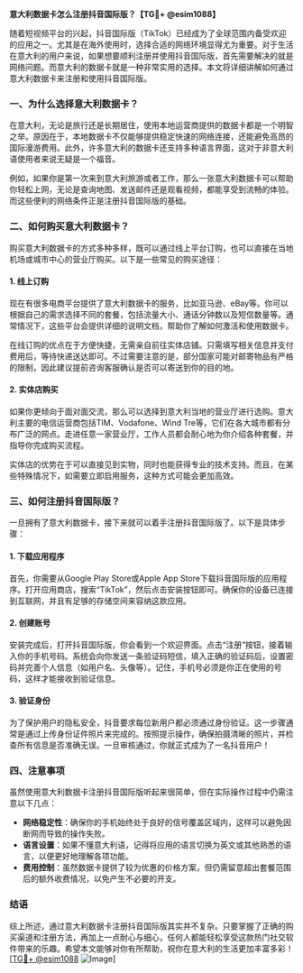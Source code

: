 **意大利数据卡怎么注册抖音国际版？【TG💪+ @esim1088】**

随着短视频平台的兴起，抖音国际版（TikTok）已经成为了全球范围内备受欢迎的应用之一。尤其是在海外使用时，选择合适的网络环境显得尤为重要。对于生活在意大利的用户来说，如果想要顺利注册并使用抖音国际版，首先需要解决的就是网络问题。而意大利的数据卡就是一种非常实用的选择。本文将详细讲解如何通过意大利数据卡来注册和使用抖音国际版。

### 一、为什么选择意大利数据卡？

在意大利，无论是旅行还是长期居住，使用本地运营商提供的数据卡都是一个明智之举。原因在于，本地数据卡不仅能够提供稳定快速的网络连接，还能避免高昂的国际漫游费用。此外，许多意大利的数据卡还支持多种语言界面，这对于非意大利语使用者来说无疑是一个福音。

例如，如果你是第一次来到意大利旅游或者工作，那么一张意大利数据卡可以帮助你轻松上网，无论是查询地图、发送邮件还是观看视频，都能享受到流畅的体验。而这些便利的网络条件正是注册抖音国际版的基础。

### 二、如何购买意大利数据卡？

购买意大利数据卡的方式多种多样，既可以通过线上平台订购，也可以直接在当地机场或城市中心的营业厅购买。以下是一些常见的购买途径：

#### 1. 线上订购

现在有很多电商平台提供了意大利数据卡的服务，比如亚马逊、eBay等。你可以根据自己的需求选择不同的套餐，包括流量大小、通话分钟数以及短信数量等。通常情况下，这些平台会提供详细的说明文档，帮助你了解如何激活和使用数据卡。

在线订购的优点在于方便快捷，无需亲自前往实体店铺。只需填写相关信息并支付费用后，等待快递送达即可。不过需要注意的是，部分国家可能对邮寄物品有严格的限制，因此建议提前咨询客服确认是否可以寄送到你的目的地。

#### 2. 实体店购买

如果你更倾向于面对面交流，那么可以选择到意大利当地的营业厅进行选购。意大利主要的电信运营商包括TIM、Vodafone、Wind Tre等，它们在各大城市都有分布广泛的网点。走进任意一家营业厅，工作人员都会耐心地为你介绍各种套餐，并指导你完成购买流程。

实体店的优势在于可以直接见到实物，同时也能获得专业的技术支持。而且，在某些特殊情况下，如需要立即启用服务，这种方式可能会更加高效。

### 三、如何注册抖音国际版？

一旦拥有了意大利数据卡，接下来就可以着手注册抖音国际版了。以下是具体步骤：

#### 1. 下载应用程序

首先，你需要从Google Play Store或Apple App Store下载抖音国际版的应用程序。打开应用商店，搜索“TikTok”，然后点击安装按钮即可。确保你的设备已连接到互联网，并且有足够的存储空间来容纳这款应用。

#### 2. 创建账号

安装完成后，打开抖音国际版，你会看到一个欢迎界面。点击“注册”按钮，接着输入你的手机号码。系统会向你发送一条验证码短信，填入正确的验证码后，设置密码并完善个人信息（如用户名、头像等）。记住，手机号必须是你正在使用的号码，这样才能接收到验证信息。

#### 3. 验证身份

为了保护用户的隐私安全，抖音要求每位新用户都必须通过身份验证。这一步骤通常是通过上传身份证件照片来完成的。按照提示操作，确保拍摄清晰的照片，并检查所有信息是否准确无误。一旦审核通过，你就正式成为了一名抖音用户！

### 四、注意事项

虽然使用意大利数据卡注册抖音国际版听起来很简单，但在实际操作过程中仍需注意以下几点：

- **网络稳定性**：确保你的手机始终处于良好的信号覆盖区域内，这样可以避免因断网而导致的操作失败。
- **语言设置**：如果不懂意大利语，记得将应用的语言切换为英文或其他熟悉的语言，以便更好地理解各项功能。
- **费用控制**：虽然数据卡提供了较为优惠的价格方案，但仍需留意超出套餐范围后的额外收费情况，以免产生不必要的开支。

### 结语

综上所述，通过意大利数据卡注册抖音国际版其实并不复杂。只要掌握了正确的购买渠道和注册方法，再加上一点耐心与细心，任何人都能轻松享受这款热门社交软件带来的乐趣。希望本文能够对你有所帮助，祝你在意大利的生活更加丰富多彩！[[TG💪+ @esim1088](https://t.me/s/esim1088) ![Image](https://i.postimg.cc/4NQfJmqS/Snipaste-2025-05-13-00-14-12.png)]